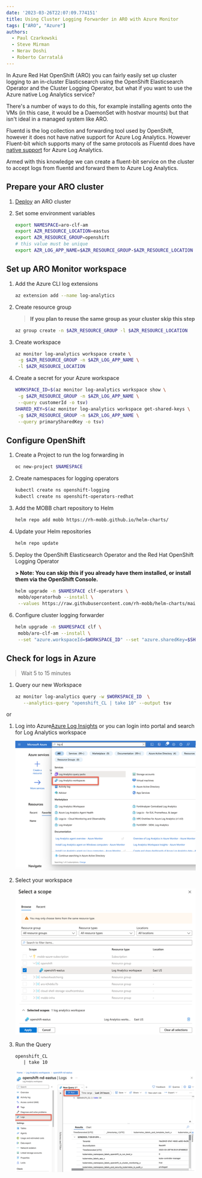 ```yaml
---
date: '2023-03-26T22:07:09.774151'
title: Using Cluster Logging Forwarder in ARO with Azure Monitor
tags: ["ARO", "Azure"]
authors:
  - Paul Czarkowski
  - Steve Mirman
  - Nerav Doshi
  - Roberto Carratalá
---
```


In Azure Red Hat OpenShift (ARO) you can fairly easily set up cluster logging to an in-cluster Elasticsearch using the OpenShift Elasticsearch Operator
and the Cluster Logging Operator, but what if you want to use the Azure native Log Analytics service?

There's a number of ways to do this, for example installing agents onto the VMs (in this case, it would be a DaemonSet with hostvar mounts) but that isn't ideal in a managed system like ARO.

Fluentd is the log collection and forwarding tool used by OpenShift, however it does not have native support for Azure Log Analytics. However Fluent-bit which supports many of the same protocols as Fluentd does have [native support](https://docs.fluentbit.io/manual/pipeline/outputs/azure) for Azure Log Analytics.

Armed with this knowledge we can create a fluent-bit service on the cluster to accept logs from fluentd and forward them to Azure Log Analytics.

## Prepare your ARO cluster

1. [Deploy](/experts/quickstart-aro) an ARO cluster

1. Set some environment variables

   ```bash
   export NAMESPACE=aro-clf-am
   export AZR_RESOURCE_LOCATION=eastus
   export AZR_RESOURCE_GROUP=openshift
   # this value must be unique
   export AZR_LOG_APP_NAME=$AZR_RESOURCE_GROUP-$AZR_RESOURCE_LOCATION
   ```

## Set up ARO Monitor workspace

1. Add the Azure CLI log extensions

   ```bash
   az extension add --name log-analytics
   ```

1. Create resource group

   > **If you plan to reuse the same group as your cluster skip this step**

   ```bash
   az group create -n $AZR_RESOURCE_GROUP -l $AZR_RESOURCE_LOCATION
   ```

1. Create workspace

   ```bash
   az monitor log-analytics workspace create \
    -g $AZR_RESOURCE_GROUP -n $AZR_LOG_APP_NAME \
    -l $AZR_RESOURCE_LOCATION
   ```

1. Create a secret for your Azure workspace

   ```bash
   WORKSPACE_ID=$(az monitor log-analytics workspace show \
    -g $AZR_RESOURCE_GROUP -n $AZR_LOG_APP_NAME \
    --query customerId -o tsv)
   SHARED_KEY=$(az monitor log-analytics workspace get-shared-keys \
    -g $AZR_RESOURCE_GROUP -n $AZR_LOG_APP_NAME \
    --query primarySharedKey -o tsv)
   ```

## Configure OpenShift

1. Create a Project to run the log forwarding in

   ```bash
   oc new-project $NAMESPACE
   ```

1. Create namespaces for logging operators

   ```bash
   kubectl create ns openshift-logging
   kubectl create ns openshift-operators-redhat
   ```

1. Add the MOBB chart repository to Helm

   ```bash
   helm repo add mobb https://rh-mobb.github.io/helm-charts/
   ```

1. Update your Helm repositories

   ```bash
   helm repo update
   ```

1. Deploy the OpenShift Elasticsearch Operator and the Red Hat OpenShift Logging Operator

   **> Note: You can skip this if you already have them installed, or install them via the OpenShift Console.**

   ```bash
   helm upgrade -n $NAMESPACE clf-operators \
    mobb/operatorhub --install \
    --values https://raw.githubusercontent.com/rh-mobb/helm-charts/main/charts/aro-clf-am/files/operators.yaml
   ```

1. Configure cluster logging forwarder

   ```bash
   helm upgrade -n $NAMESPACE clf \
    mobb/aro-clf-am --install \
    --set "azure.workspaceId=$WORKSPACE_ID" --set "azure.sharedKey=$SHARED_KEY"
   ```

## Check for logs in Azure

> Wait 5 to 15 minutes

1. Query our new Workspace

   ```bash
   az monitor log-analytics query -w $WORKSPACE_ID  \
      --analytics-query "openshift_CL | take 10" --output tsv
   ```

  or

1. Log into Azure[Azure Log Insights](https://portal.azure.com/#blade/Microsoft_Azure_Monitoring/AzureMonitoringBrowseBlade/logs) or you can login into portal and search for Log Analytics workspace

   ![screenshot of Log analytics workspace](./images/loganalyticsportal.png)

1. Select your workspace

   ![screenshot of scope selection](./images/select_scope.png)

1. Run the Query

   ```
   openshift_CL
      | take 10
   ```

   ![screenshot of query results](./images/loganalytics_query.png)
